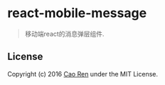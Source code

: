 # react-mobile-message

> 移动端react的消息弹层组件.


## License
Copyright (c) 2016 [Cao Ren](https://github.com/caoren) under the MIT License.